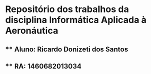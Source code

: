 #  Repositório dos trabalhos da disciplina Informática Aplicada à Aeronáutica
##  ** Aluno: Ricardo Donizeti dos Santos
##  ** RA: 1460682013034